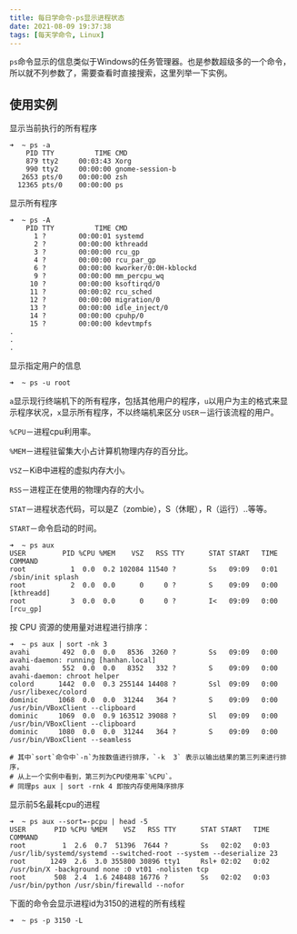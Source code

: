 ```yaml
---
title: 每日学命令-ps显示进程状态
date: 2021-08-09 19:37:38
tags: [每天学命令, Linux]
---
```

`ps`命令显示的信息类似于Windows的任务管理器。也是参数超级多的一个命令，所以就不列参数了，需要查看时直接搜索，这里列举一下实例。

## 使用实例
显示当前执行的所有程序
```
➜  ~ ps -a
    PID TTY          TIME CMD
    879 tty2     00:03:43 Xorg
    990 tty2     00:00:00 gnome-session-b
   2653 pts/0    00:00:00 zsh
  12365 pts/0    00:00:00 ps

```

显示所有程序
```
➜  ~ ps -A
    PID TTY          TIME CMD
      1 ?        00:00:01 systemd
      2 ?        00:00:00 kthreadd
      3 ?        00:00:00 rcu_gp
      4 ?        00:00:00 rcu_par_gp
      6 ?        00:00:00 kworker/0:0H-kblockd
      9 ?        00:00:00 mm_percpu_wq
     10 ?        00:00:00 ksoftirqd/0
     11 ?        00:00:02 rcu_sched
     12 ?        00:00:00 migration/0
     13 ?        00:00:00 idle_inject/0
     14 ?        00:00:00 cpuhp/0
     15 ?        00:00:00 kdevtmpfs
.
.
.
```

显示指定用户的信息
```
➜  ~ ps -u root
```

`a`显示现行终端机下的所有程序，包括其他用户的程序，`u`以用户为主的格式来显示程序状况，`x`显示所有程序，不以终端机来区分
`USER`－运行该流程的用户。

`%CPU`－进程cpu利用率。

`%MEM`－进程驻留集大小占计算机物理内存的百分比。

`VSZ`－KiB中进程的虚拟内存大小。

`RSS`－进程正在使用的物理内存的大小。

`STAT`－进程状态代码，可以是Z（zombie），S（休眠），R（运行）..等等。

`START`－命令启动的时间。
```
➜  ~ ps aux              
USER         PID %CPU %MEM    VSZ   RSS TTY      STAT START   TIME COMMAND
root           1  0.0  0.2 102084 11540 ?        Ss   09:09   0:01 /sbin/init splash
root           2  0.0  0.0      0     0 ?        S    09:09   0:00 [kthreadd]
root           3  0.0  0.0      0     0 ?        I<   09:09   0:00 [rcu_gp]
```

按 CPU 资源的使用量对进程进行排序：
```
➜  ~ ps aux | sort -nk 3
avahi        492  0.0  0.0   8536  3260 ?        Ss   09:09   0:00 avahi-daemon: running [hanhan.local]
avahi        552  0.0  0.0   8352   332 ?        S    09:09   0:00 avahi-daemon: chroot helper
colord      1442  0.0  0.3 255144 14408 ?        Ssl  09:09   0:00 /usr/libexec/colord
dominic     1068  0.0  0.0  31244   364 ?        S    09:09   0:00 /usr/bin/VBoxClient --clipboard
dominic     1069  0.0  0.9 163512 39088 ?        Sl   09:09   0:00 /usr/bin/VBoxClient --clipboard
dominic     1080  0.0  0.0  31244   364 ?        S    09:09   0:00 /usr/bin/VBoxClient --seamless

# 其中`sort`命令中`-n`为按数值进行排序，`-k  3` 表示以输出结果的第三列来进行排序，
# 从上一个实例中看到，第三列为CPU使用率`%CPU`。
# 同理ps aux | sort -rnk 4 即按内存使用降序排序
```

显示前5名最耗cpu的进程
```
➜  ~ ps aux --sort=-pcpu | head -5
USER       PID %CPU %MEM    VSZ   RSS TTY      STAT START   TIME COMMAND
root         1  2.6  0.7  51396  7644 ?        Ss   02:02   0:03 /usr/lib/systemd/systemd --switched-root --system --deserialize 23
root      1249  2.6  3.0 355800 30896 tty1     Rsl+ 02:02   0:02 /usr/bin/X -background none :0 vt01 -nolisten tcp
root       508  2.4  1.6 248488 16776 ?        Ss   02:02   0:03 /usr/bin/python /usr/sbin/firewalld --nofor
```

下面的命令会显示进程id为3150的进程的所有线程
```
➜  ~ ps -p 3150 -L
```